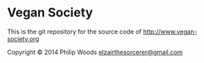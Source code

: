 Vegan Society
=============

This is the git repository for the source code of http://www.vegan-society.org

Copyright © 2014 Philip Woods <elzairthesorcerer@gmail.com>
